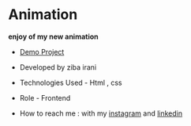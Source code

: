 # Animation

**enjoy of my new animation**

- [Demo Project](https://ziba-irani.github.io/animation3/)

- Developed by ziba irani

- Technologies Used - Html , css 

- Role - Frontend

- How to reach me : with my [instagram](https://instagram.com/zibairani_dev/) and [linkedin](https://www.linkedin.com/in/ziba-irani-developr/)
